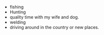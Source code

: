 * fishing
* Hunting
* quality time with my wife and dog. 
*  welding
*  driving around in the country or new places. 
